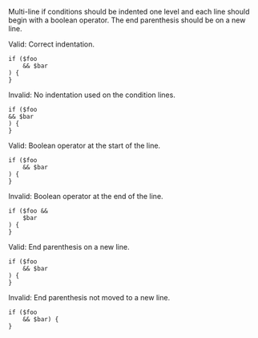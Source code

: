 Multi-line if conditions should be indented one level and each line should begin with a boolean operator.  The end parenthesis should be on a new line.

Valid: Correct indentation.
```
if ($foo
    && $bar
) {
}
```

Invalid: No indentation used on the condition lines.
```
if ($foo
&& $bar
) {
}
```

Valid: Boolean operator at the start of the line.
```
if ($foo
    && $bar
) {
}
```

Invalid: Boolean operator at the end of the line.
```
if ($foo &&
    $bar
) {
}
```

Valid: End parenthesis on a new line.
```
if ($foo
    && $bar
) {
}
```

Invalid: End parenthesis not moved to a new line.
```
if ($foo
    && $bar) {
}
```

